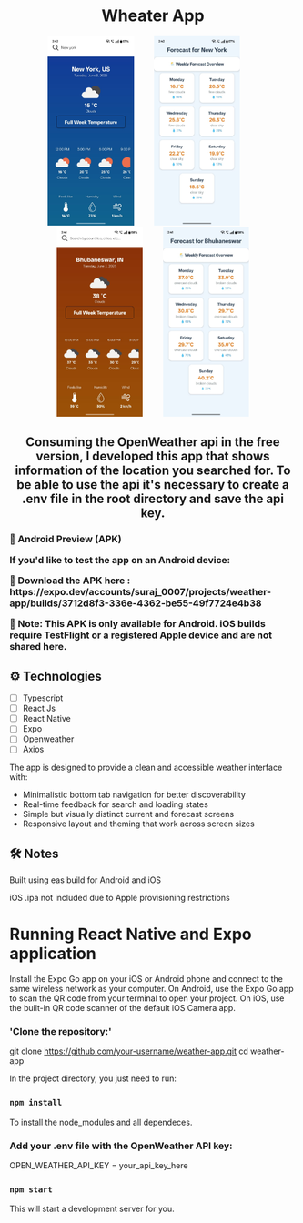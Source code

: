 <h1 align="center">Wheater App</h1>

<p align="center">
  <img src="src/imgs/new_york.jpeg" width="30%">
  &nbsp; &nbsp; &nbsp; &nbsp;
  <img src="src/imgs/new_york_f.jpeg" width="30%"> 
    &nbsp; &nbsp; &nbsp; &nbsp;
  <img src="src/imgs/bbsr.jpeg" width="30%">
  &nbsp; &nbsp; &nbsp; &nbsp;
  <img src="src/imgs/bbsr_f.jpeg" width="30%">
</p>

<h2 align="center">Consuming the OpenWeather api in the free version, I developed this app that shows information of the location you searched for. To be able to use the api it's necessary to create a .env file in the root directory and save the api key.
</h2>
<h3>
  📱 Android Preview (APK)
<p>If you'd like to test the app on an Android device:</p>
🔗 Download the APK here : https://expo.dev/accounts/suraj_0007/projects/weather-app/builds/3712d8f3-336e-4362-be55-49f7724e4b38

<p>📝 Note: This APK is only available for Android. iOS builds require TestFlight or a registered Apple device and are not shared here.</p>
</h3>

<h2>⚙️ Technologies</h2>

- [ ] Typescript
- [ ] React Js
- [ ] React Native
- [ ] Expo
- [ ] Openweather
- [ ] Axios

The app is designed to provide a clean and accessible weather interface with:
- Minimalistic bottom tab navigation for better discoverability
- Real-time feedback for search and loading states
- Simple but visually distinct current and forecast screens
- Responsive layout and theming that work across screen sizes

<h2>🛠️ Notes</h2>
Built using eas build for Android and iOS

iOS .ipa not included due to Apple provisioning restrictions

# Running React Native and Expo application

Install the Expo Go app on your iOS or Android phone and connect to the same wireless network as your computer. On Android, use the Expo Go app to scan the QR code from your terminal to open your project. On iOS, use the built-in QR code scanner of the default iOS Camera app.

### 'Clone the repository:'
git clone https://github.com/your-username/weather-app.git
cd weather-app

In the project directory, you just need to run:

### `npm install`

To install the node_modules and all dependeces.

### Add your .env file with the OpenWeather API key:
OPEN_WEATHER_API_KEY = your_api_key_here


### `npm start`

This will start a development server for you.

